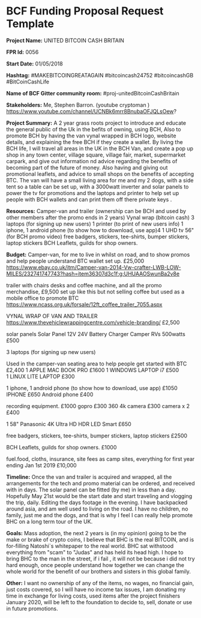 
# BCF Funding Proposal Request Template

**Project Name:**
UNITED BITCOIN CASH BRITAIN

**FPR Id:**
0056

**Start Date:**
01/05/2018

**Hashtag:**
#MAKEBITCOINGREATAGAIN #bitcoincash24752 #bitcoincashGB #BitCoinCashLife

**Name of BCF Gitter community room:**
#proj-unitedBitcoinCashBritain

**Stakeholders:**
Me, Stephen Barron. (youtube cryptoman )
https://www.youtube.com/channel/UCNBk6mrr8BnubaOFJQLsOew?

**Project Summary:**
A 2 year grass roots project to introduce and educate the general public of the Uk in the befits of owning, using BCH, 
Also to promote BCH by having the van vynal wrapped in BCH logo, website details, and explaining the free BCH if they create a wallet.
By living the BCH life, I will travel all areas in the UK in the BCH Van, and create a pop up shop in any town center, village square, village fair, market, supermarket carpark, and give out information nd advice regarding the benefits of becoming part of the future of money. Also having and giving out promotional leaflets, and advice to small shops on the benefits of accepting BTC.
The van will have a small living area for me and my 2 dogs, with a side tent so a table can be set up, with a 3000watt inverter and solar panels to power the tv for promotions and the laptops and printer to help set up people with BCH wallets and can print them off there private keys .

**Resources:**
Camper-van and trailer (ownership can be BCH and used by other members after the promo ends in 2 years)
Vynal wrap (bitcoin cash)
3 laptops (for signing up new users)
1 printer (to print of new users info)
1 iphone, 1 android phone (to show how to download, use app)4
1 UHD tv 56&quot; (for BCH promo video)
free badgers, stickers, tee-shirts, bumper stickers, laptop stickers 
BCH Leaflets, guilds for shop owners.

**Budget:**
Camper-van,
 for me to live in whilst on road, and to show promos and help people understand BTC wallet set up.           £25,000
https://www.ebay.co.uk/itm/Camper-van-2014-Vw-crafter-LWB-LOW-MILES/232741747743?hash=item36307d3c1f:g:UHUAAOSwunBa2v8e

 trailer
 with chairs desks and coffee machine, and all the promo merchandise,                                                             £9,500
set up like this but not selling coffee but used as a mobile office to promote BTC
 https://www.ncass.org.uk/forsale/12ft_coffee_trailer_7055.aspx

VYNAL WRAP OF VAN AND TRAILER
https://www.thevehiclewrappingcentre.com/vehicle-branding/                                                                             £2,500

solar panels
Solar Panel 12V 24V Battery Charger Camper RVs 500watts                                                                                    £500

3 laptops (for signing up new users)

Used in the camper-van seating area to help people get started with BTC                                                             £2,400
1 APPLE MAC BOOK PRO  £1600
1 WINDOWS LAPTOP i7      £500     
1 LINUX LITE LAPTOP          £300       

1 iphone, 1 android phone (to show how to download, use app)                                                                            £1050
IPHONE               £650
Android phone    £400      

recording equipment.                                                                                                                                               £1000
gopro                   £300
360 4k camera      £300
camera x 2              £400   

1 58&quot; Panasonic 4K Ultra HD HDR LED Smart                                                                                                             £650

free badgers, stickers, tee-shirts, bumper stickers, laptop stickers                                                                           £2500

BCH Leaflets, guilds for shop owners.                                                                                                                       £1000

fuel.food, cloths, insurance, site fees as camp sites, everything for first year ending Jan 1st 2019                       £10,000

**Timeline:**
Once the van and trailer is acquired and wrapped, all the arrangements for the tech and promo material can be ordered, and received with in days. The solar panel can be fitted (by me) in less than a day.
Hopefully May 21st would be the start date and start traveling and vlogging the trip, daily. Editing the days footage in the evening.
I have backpacked around asia, and am well used to living on the road.
I have no children, no family, just me and the dogs, and that is why I feel I can really help promote BHC on a long term tour of the UK.

**Goals:**
Mass adoption, the next 2 years is (in my opinion) going to be the make or brake of crypto coins, I believe that BHC is the real BITCOIN, and is for-filling Natoshi&#96;s whitepaper to the real world. 
BHC sat withstood everything from &quot;scam&quot; to &quot;Judas&quot; and has held its head high.
I hope to bring BHC to the man in the street, if i fail , it will not be because i did not try hard enough, once people understand how together we can change the whole world for the benefit of our brothers and sisters in this global family.

**Other:**
I want no ownership of any of the items, no wages, no financial gain, just costs covered, so I will have no income tax issues, I am donating my time in exchange for living costs,  used items after the project finishers January 2020, will be left to the foundation to decide to, sell, donate or use in future promotions. 
